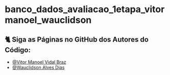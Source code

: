 # banco_dados_avaliacao_1etapa_vitormanoel_wauclidson

## 🐈 Siga as Páginas no GitHub dos Autores do Código: 

- [@Vitor Manoel Vidal Braz](https://github.com/WAUCLIDSON)
- [@Wauclidson Alves Dias](https://github.com/WAUCLIDSON)
